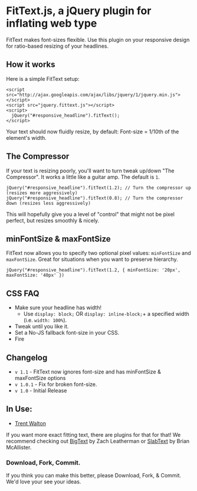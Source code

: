 # FitText.js, a jQuery plugin for inflating web type
FitText makes font-sizes flexible. Use this plugin on your responsive design for ratio-based resizing of your headlines.

## How it works
Here is a simple FitText setup:

    <script src="http://ajax.googleapis.com/ajax/libs/jquery/1/jquery.min.js"></script>
   	<script src="jquery.fittext.js"></script>
   	<script>
      jQuery("#responsive_headline").fitText();
    </script>

Your text should now fluidly resize, by default: Font-size = 1/10th of the element's width.

## The Compressor
If your text is resizing poorly, you'll want to turn tweak up/down "The Compressor". It works a little like a guitar amp. The default is `1`.

    jQuery("#responsive_headline").fitText(1.2); // Turn the compressor up   (resizes more aggressively)
    jQuery("#responsive_headline").fitText(0.8); // Turn the compressor down (resizes less aggressively)
    
This will hopefully give you a level of "control" that might not be pixel perfect, but resizes smoothly & nicely.

## minFontSize & maxFontSize
FitText now allows you to specify two optional pixel values: `minFontSize` and `maxFontSize`. Great for situations when you want to preserve hierarchy.

    jQuery("#responsive_headline").fitText(1.2, { minFontSize: '20px', maxFontSize: '40px' })

## CSS FAQ

- Make sure your headline has width!
  - Use `display: block;` OR `display: inline-block;`+ a specified width (i.e. `width: 100%`). 
- Tweak until you like it.
- Set a No-JS fallback font-size in your CSS.
- Fire

## Changelog
* `v 1.1` - FitText now ignores font-size and has minFontSize & maxFontSize options
* `v 1.0.1` - Fix for broken font-size.
* `v 1.0` - Initial Release

## In Use:
- [Trent Walton](http://trentwalton.com) 

If you want more exact fitting text, there are plugins for that for that! We recommend checking out [BigText](https://github.com/zachleat/BigText) by Zach Leatherman or [SlabText](http://www.frequency-decoder.com/demo/slabText/) by Brian McAllister.

### Download, Fork, Commit.
If you think you can make this better, please Download, Fork, & Commit. We'd love your see your ideas.
